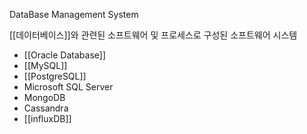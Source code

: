 DataBase Management System

[[데이터베이스]]와 관련된 소프트웨어 및 프로세스로 구성된 소프트웨어 시스템

- [[Oracle Database]]
- [[MySQL]]
- [[PostgreSQL]]
- Microsoft SQL Server
- MongoDB
- Cassandra
- [[influxDB]]

